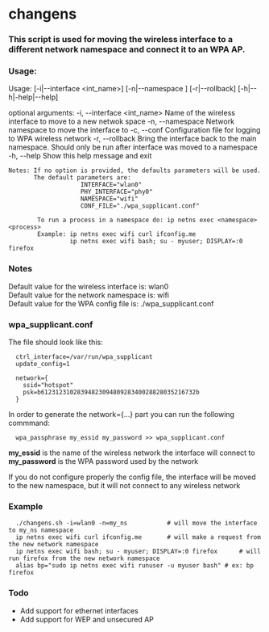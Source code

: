 # changens

 ### This script is used for moving the wireless interface to a different network namespace and connect it to an WPA AP.


 ### Usage: 
 
   Usage:  [-i|--interface <int_name>] [-n|--namespace <namespace>] [-r|--rollback] [-h|--h|-help|--help]

   optional arguments:
     -i, --interface <int_name>        Name of the wireless interface to move to a new netwok space
     -n, --namespace <namespace>       Network namespace to move the interface to
     -c, --conf <file>                 Configuration file for logging to WPA wireless network
     -r, --rollback                    Bring the interface back to the main namespace. Should only be run after interface was moved to a namespace
     -h, --help                        Show this help message and exit
    
    Notes: If no option is provided, the defaults parameters will be used.
           The default parameters are: 
                        INTERFACE="wlan0"
                        PHY_INTERFACE="phy0"
                        NAMESPACE="wifi"
                        CONF_FILE="./wpa_supplicant.conf"  
    
            To run a process in a namespace do: ip netns exec <namespace> <process>
            Example: ip netns exec wifi curl ifconfig.me
                     ip netns exec wifi bash; su - myuser; DISPLAY=:0 firefox  
 
 ### Notes
 
Default value for the wireless interface is: wlan0   
Default value for the network namespace is: wifi  
Default value for the WPA config file is: ./wpa_supplicant.conf  

### wpa_supplicant.conf 
The file should look like this:

      ctrl_interface=/var/run/wpa_supplicant
      update_config=1

      network={
	    ssid="hotspot"
	    psk=b6123123102839482309480928340028828035216732b
      }
    
In order to generate the network={...} part you can run the following commmand:
      
      wpa_passphrase my_essid my_password >> wpa_supplicant.conf
      
   __my_essid__ is the name of the wireless network the interface will connect to  
   __my_password__ is the WPA password used by the network  

If you do not configure properly the config file, the interface will be moved to the new namespace, but it will not connect to any wireless network

### Example 

      ./changens.sh -i=wlan0 -n=my_ns           # will move the interface to my_ns namespace 
      ip netns exec wifi curl ifconfig.me       # will make a request from the new network namespace       
      ip netns exec wifi bash; su - myuser; DISPLAY=:0 firefox      # will run firefox from the new network namespace 
      alias bp="sudo ip netns exec wifi runuser -u myuser bash"	# ex: bp firefox  
### Todo

- Add support for ethernet interfaces
- Add support for WEP and unsecured AP

